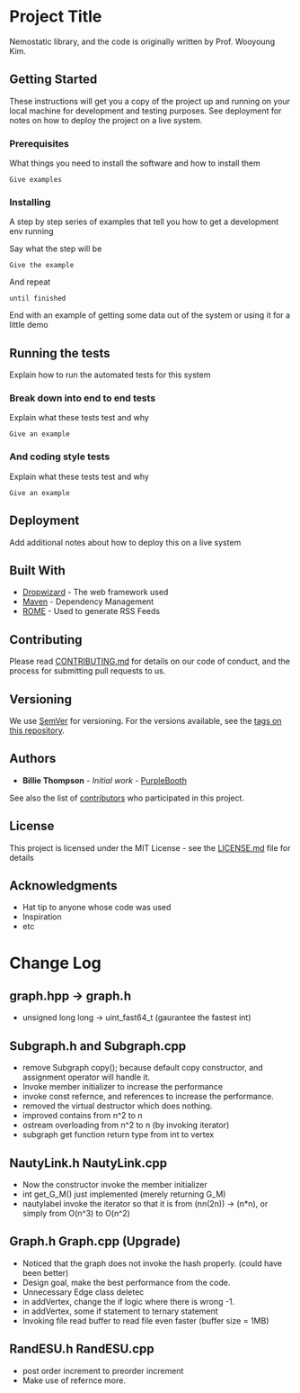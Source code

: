 # Project Title

Nemostatic library, and the code is originally written by Prof. Wooyoung Kim.

## Getting Started

These instructions will get you a copy of the project up and running on your local machine for development and testing purposes. See deployment for notes on how to deploy the project on a live system.

### Prerequisites

What things you need to install the software and how to install them

```
Give examples
```

### Installing

A step by step series of examples that tell you how to get a development env running

Say what the step will be

```
Give the example
```

And repeat

```
until finished
```

End with an example of getting some data out of the system or using it for a little demo

## Running the tests

Explain how to run the automated tests for this system

### Break down into end to end tests

Explain what these tests test and why

```
Give an example
```

### And coding style tests

Explain what these tests test and why

```
Give an example
```

## Deployment

Add additional notes about how to deploy this on a live system

## Built With

* [Dropwizard](http://www.dropwizard.io/1.0.2/docs/) - The web framework used
* [Maven](https://maven.apache.org/) - Dependency Management
* [ROME](https://rometools.github.io/rome/) - Used to generate RSS Feeds

## Contributing

Please read [CONTRIBUTING.md](https://gist.github.com/PurpleBooth/b24679402957c63ec426) for details on our code of conduct, and the process for submitting pull requests to us.

## Versioning

We use [SemVer](http://semver.org/) for versioning. For the versions available, see the [tags on this repository](https://github.com/your/project/tags). 

## Authors

* **Billie Thompson** - *Initial work* - [PurpleBooth](https://github.com/PurpleBooth)

See also the list of [contributors](https://github.com/your/project/contributors) who participated in this project.

## License

This project is licensed under the MIT License - see the [LICENSE.md](LICENSE.md) file for details

## Acknowledgments

* Hat tip to anyone whose code was used
* Inspiration
* etc



# Change Log
## graph.hpp -> graph.h
- unsigned long long -> uint_fast64_t (gaurantee the fastest int)

## Subgraph.h and Subgraph.cpp
- remove Subgraph copy(); because default copy constructor, and assignment operator will handle it.
- Invoke member initializer to increase the performance
- invoke const refernce, and references to increase the performance.
- removed the virtual destructor which does nothing.
- improved contains from n^2 to n
- ostream overloading from n^2 to n (by invoking iterator)
- subgraph get function return type from int to vertex

## NautyLink.h NautyLink.cpp
- Now the constructor invoke the member initializer
- int get_G_M() just implemented (merely returning G_M)
- nautylabel invoke the iterator so that it is from (n*n*(2n)) -> (n*n), or simply from O(n^3) to O(n^2)

## Graph.h Graph.cpp (Upgrade)
- Noticed that the graph does not invoke the hash properly. (could have been better)
- Design goal, make the best performance from the code.
- Unnecessary Edge class deletec
- in addVertex, change the if logic where there is wrong -1.
- in addVertex, some if statement to ternary statement
- Invoking file read buffer to read file even faster (buffer size = 1MB)

## RandESU.h RandESU.cpp
- post order increment to preorder increment
- Make use of refernce more.

## 
